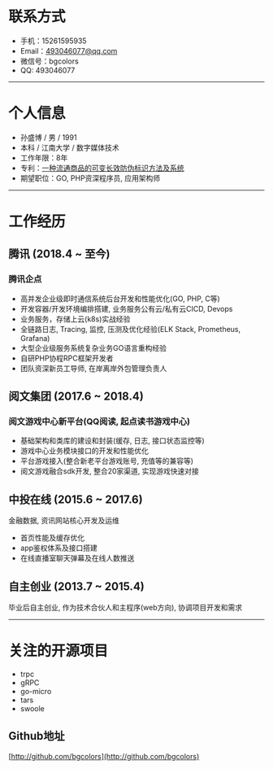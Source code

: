 

# 联系方式

- 手机：15261595935
- Email：493046077@qq.com
- 微信号：bgcolors
- QQ: 493046077

---

# 个人信息

 - 孙盛博 / 男 / 1991 
 - 本科 / 江南大学 / 数字媒体技术
 - 工作年限：8年
 - 专利：[一种流通商品的可变长效防伪标识方法及系统](https://www.google.com/patents/CN105321076A?cl=zh&dq=%E5%AD%99%E7%9B%9B%E5%8D%9A&hl=zh-CN&sa=X&ved=0ahUKEwj87tjx7_3SAhXmsVQKHU6zAysQ6AEIHDAA)
 - 期望职位：GO, PHP资深程序员, 应用架构师

---

# 工作经历

## 腾讯 (2018.4 ~ 至今)

### 腾讯企点
 - 高并发企业级即时通信系统后台开发和性能优化(GO, PHP, C等)
 - 开发容器/开发环境编排搭建, 业务服务公有云/私有云CICD, Devops
 - 业务服务，存储上云(k8s)实战经验
 - 全链路日志, Tracing, 监控, 压测及优化经验(ELK Stack, Prometheus, Grafana)
 - 大型企业级服务系统复杂业务GO语言重构经验
 - 自研PHP协程RPC框架开发者
 - 团队资深新员工导师, 在岸离岸外包管理负责人

## 阅文集团 (2017.6 ~ 2018.4)

### 阅文游戏中心新平台(QQ阅读, 起点读书游戏中心)
 - 基础架构和类库的建设和封装(缓存, 日志, 接口状态监控等)
 - 游戏中心业务模块接口的开发和性能优化
 - 平台游戏接入(整合新老平台游戏账号, 充值等的兼容等)
 - 阅文游戏融合sdk开发, 整合20家渠道, 实现游戏快速对接

## 中投在线 (2015.6 ~ 2017.6)
金融数据, 资讯网站核心开发及运维
 - 首页性能及缓存优化
 - app鉴权体系及接口搭建
 - 在线直播室聊天弹幕及在线人数推送

## 自主创业 (2013.7 ~ 2015.4)
毕业后自主创业, 作为技术合伙人和主程序(web方向), 协调项目开发和需求


---

# 关注的开源项目
 - trpc
 - gRPC
 - go-micro
 - tars
 - swoole
## Github地址
[http://github.com/bgcolors](http://github.com/bgcolors)
